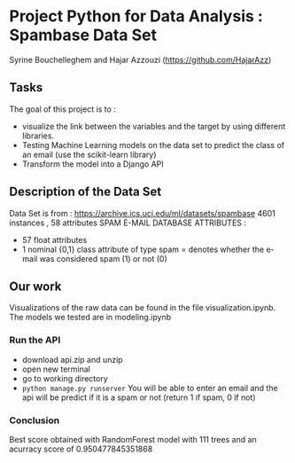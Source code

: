 
# Project Python for Data Analysis : Spambase Data Set
Syrine Bouchelleghem and Hajar Azzouzi (https://github.com/HajarAzz)

## Tasks 
The goal of this project is to :
- visualize the link between the variables and the target by using different libraries.
- Testing Machine Learning models on the data set to predict the class of an email (use the scikit-learn library)
- Transform the model into a Django API

## Description of the Data Set
Data Set is from : https://archive.ics.uci.edu/ml/datasets/spambase
4601 instances , 58 attributes
 SPAM E-MAIL DATABASE ATTRIBUTES :
- 57 float attributes 
 - 1 nominal {0,1} class attribute of type spam = denotes whether the e-mail was considered spam (1) or not (0)

## Our work 
Visualizations of the raw data can be found in the file visualization.ipynb.
The models we tested are in modeling.ipynb

### Run the API 
- download api.zip and unzip
- open new terminal
- go to working directory 
- ```python manage.py runserver```
You will be able to enter an email and the api will be predict if it is a spam or not (return 1 if spam, 0 if not)

### Conclusion

Best score obtained with RandomForest model with 111 trees and an acurracy score of 0.950477845351868
